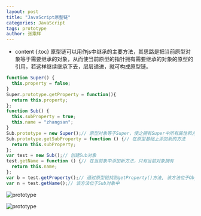 ```yaml
---
layout: post
title: "JavaScript原型链"
categories: JavaScript
tags: prototype
author: 张乘辉
---
```


* content
{:toc}
原型链可以用作js中继承的主要方法，其思路是把当前原型对象等于需要继承的对象，从而使当前原型的指针拥有需要继承的对象的原型的引用，若这样继续继承下去，层层递进，就可构成原型链。











```javascript
function Super() {
  this.property = false;
}
Super.prototype.getProperty = function(){
  return this.property;
};
function Sub() {
  this.subProperty = true;
  this.name = "zhangsan";
}
Sub.prototype = new Super();// 原型对象等于Super，使之拥有Super中所有属性和方法(包括Super的prototpe)
Sub.prototype.getSubProperty = function () {// 在原型基础上添加新的方法
  return this.subProperty;
};
var test = new Sub();// 创建Sub对象
test.getName = function () {// 在当前象中添加新方法，只有当前对象拥有
  return this.name;
};
var b = test.getProperty();// 通过原型链找到getProperty()方法, 该方法位于Object对象中
var n = test.getName();// 该方法位于Sub对象中
```



![prototype](https://raw.githubusercontent.com/objcoding/md-picture/master/img/prototype.png)

![prototype](https://raw.githubusercontent.com/objcoding/md-picture/master/img/prototype2.png)
